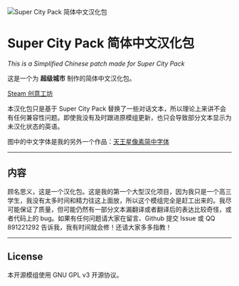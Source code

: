 ![Super City Pack 简体中文汉化包](https://i.imgur.com/glpQ6w0.png)

# Super City Pack 简体中文汉化包

*This is a Simplified Chinese patch made for Super City Pack*

这是一个为 **超级城市** 制作的简体中文汉化包。

[Steam 创意工坊](https://steamcommunity.com/sharedfiles/filedetails/?id=3483406633)

本汉化包只是基于 Super City Pack 替换了一些对话文本，所以理论上来讲不会有任何兼容性问题。即使我没有及时跟进原模组更新，也只会导致部分文本显示为未汉化状态的英语。

图中的中文字体是我的另外一个作品：[天王星像素简中字体](https://github.com/ZenoRasta/Starbound-Uranus-Font-Mod)

---

## 内容

顾名思义，这是一个汉化包。这是我的第一个大型汉化项目，因为我只是一个高三学生，我没有太多时间和精力往这上面放，所以这个模组完全是赶工出来的。我尽可能保证了质量，但可能仍然有一部分文本漏翻译或者翻译后的表达比较奇怪，或者代码上的 bug。如果有任何问题请大家在留言、Github 提交 Issue 或 QQ 891221292 告诉我，我有时间就会修！还请大家多多指教！

---

## License

本开源模组使用 GNU GPL v3 开源协议。  
